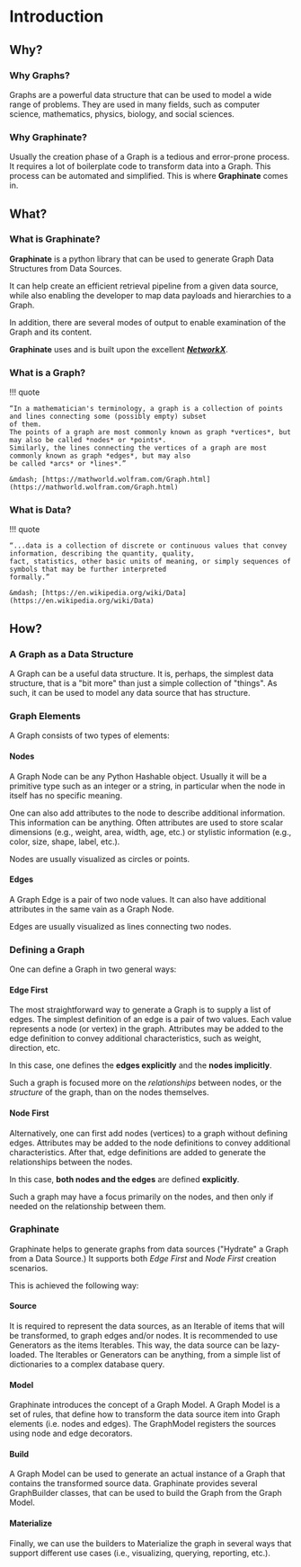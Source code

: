 # Introduction

## Why?

### Why Graphs?

Graphs are a powerful data structure that can be used to model a wide range of problems.
They are used in many fields, such as computer science, mathematics, physics, biology, and social sciences.

### Why Graphinate?

Usually the creation phase of a Graph is a tedious and error-prone process.
It requires a lot of boilerplate code to transform data into a Graph.
This process can be automated and simplified. This is where **Graphinate** comes in.

## What?

### What is Graphinate?

**Graphinate** is a python library that can be used to generate Graph Data Structures from Data Sources.

It can help create an efficient retrieval pipeline from a given data source, while also enabling the developer to map
data payloads and hierarchies to a Graph.

In addition, there are several modes of output to enable examination of the Graph and its content.

**Graphinate** uses and is built upon the excellent [**_NetworkX_**](https://networkx.org/).

### What is a Graph?

!!! quote

    “In a mathematician's terminology, a graph is a collection of points and lines connecting some (possibly empty) subset
    of them.
    The points of a graph are most commonly known as graph *vertices*, but may also be called *nodes* or *points*.
    Similarly, the lines connecting the vertices of a graph are most commonly known as graph *edges*, but may also
    be called *arcs* or *lines*.”

    &mdash; [https://mathworld.wolfram.com/Graph.html](https://mathworld.wolfram.com/Graph.html)

### What is Data?

!!! quote

    “...data is a collection of discrete or continuous values that convey information, describing the quantity, quality,
    fact, statistics, other basic units of meaning, or simply sequences of symbols that may be further interpreted
    formally.”
   
    &mdash; [https://en.wikipedia.org/wiki/Data](https://en.wikipedia.org/wiki/Data)

## How?

### A Graph as a Data Structure

A Graph can be a useful data structure.
It is, perhaps, the simplest data structure, that is a "bit more" than just a simple collection of "things".
As such, it can be used to model any data source that has structure.

### Graph Elements

A Graph consists of two types of elements:

#### Nodes

A Graph Node can be any Python Hashable object. Usually it will be a primitive type such as an integer or a string,
in particular when the node in itself has no specific meaning.

One can also add attributes to the node to describe additional information. This information can be anything.
Often attributes are used to store scalar dimensions (e.g., weight, area, width, age, etc.)
or stylistic information (e.g., color, size, shape, label, etc.).

Nodes are usually visualized as circles or points.

#### Edges

A Graph Edge is a pair of two node values. It can also have additional attributes in the same vain as a Graph Node.

Edges are usually visualized as lines connecting two nodes.

### Defining a Graph

One can define a Graph in two general ways:

#### Edge First

The most straightforward way to generate a Graph is to supply a list of edges. The simplest definition of an edge is a
pair of two values. Each value represents a node (or vertex) in the graph. Attributes may be added to the edge
definition to convey additional characteristics, such as weight, direction, etc.

In this case, one defines the **edges explicitly** and the **nodes implicitly**.

Such a graph is focused more on the _relationships_ between nodes, or the _structure_ of the graph,
than on the nodes themselves.

#### Node First

Alternatively, one can first add nodes (vertices) to a graph without defining edges. Attributes may be added
to the node definitions to convey additional characteristics. After that, edge definitions are added to generate the
relationships between the nodes.

In this case, **both nodes and the edges** are defined **explicitly**.

Such a graph may have a focus primarily on the nodes, and then only if needed on the relationship between them.

### Graphinate

Graphinate helps to generate graphs from data sources ("Hydrate" a Graph from a Data Source.)
It supports both *Edge First* and *Node First* creation scenarios.

This is achieved the following way:

#### Source

It is required to represent the data sources, as an Iterable of items that will be transformed, to graph edges
and/or nodes.
It is recommended to use Generators as the items Iterables. This way, the data source can be lazy-loaded.
The Iterables or Generators can be anything, from a simple list of dictionaries to a complex database query.

#### Model

Graphinate introduces the concept of a Graph Model.
A Graph Model is a set of rules, that define how to transform the data source item into Graph elements (i.e. nodes and
edges). The GraphModel registers the sources using node and edge decorators.

#### Build

A Graph Model can be used to generate an actual instance of a Graph that contains the transformed source data.
Graphinate provides several GraphBuilder classes, that can be used to build the Graph from the Graph Model.

#### Materialize

Finally, we can use the builders to Materialize the graph in several ways that support different use cases
(i.e., visualizing, querying, reporting, etc.).
